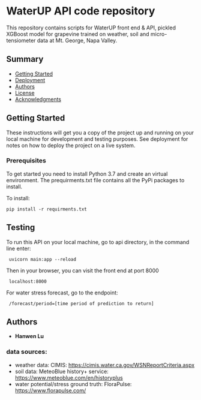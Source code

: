 # WaterUP API code repository 

This repository contains scripts for WaterUP front end & API, pickled XGBoost model for 
grapevine trained on weather, soil and micro-tensiometer data at Mt. George, Napa Valley.


## Summary

  - [Getting Started](#getting-started)
  - [Deployment](#deployment)
  - [Authors](#authors)
  - [License](#license)
  - [Acknowledgments](#acknowledgments)

## Getting Started

These instructions will get you a copy of the project up and running on
your local machine for development and testing purposes. See deployment
for notes on how to deploy the project on a live system.

### Prerequisites

To get started you need to install Python 3.7 and create an virtual environment.
The prequirments.txt file contains all the PyPi packages to install. 

To install:

    pip install -r requirments.txt



## Testing

To run this API on your local machine, go to api directory, in the command line enter: 

     uvicorn main:app --reload

Then in your browser, you can visit the front end at port 8000

     localhost:8000

For water stress forecast, go to the endpoint: 

     /forecast/period=[time period of prediction to return]


## Authors

  - **Hanwen Lu**

### data sources:
  - weather data: CIMIS: https://cimis.water.ca.gov/WSNReportCriteria.aspx
  - soil data: MeteoBlue history+ service: https://www.meteoblue.com/en/historyplus
  - water potential/stress ground truth: FloraPulse: https://www.florapulse.com/
  
